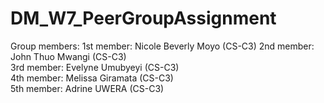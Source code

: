 # DM_W7_PeerGroupAssignment
Group members:
1st member: Nicole Beverly Moyo (CS-C3)
2nd member: John Thuo Mwangi  (CS-C3)  
3rd member: Evelyne Umubyeyi  (CS-C3)  
4th member: Melissa Giramata  (CS-C3)  
5th member: Adrine UWERA (CS-C3)
